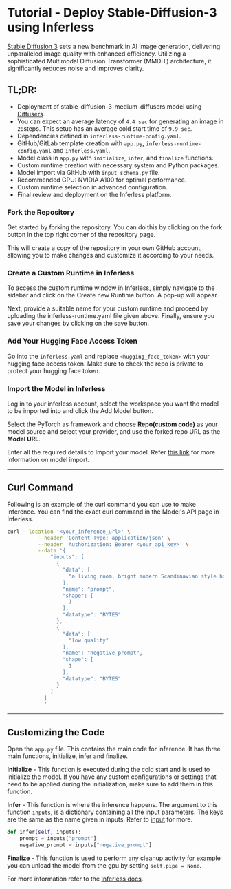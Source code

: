 # Tutorial - Deploy Stable-Diffusion-3 using Inferless
[Stable Diffusion 3](https://huggingface.co/stabilityai/stable-diffusion-3-medium-diffusers) sets a new benchmark in AI image generation, delivering unparalleled image quality with enhanced efficiency. Utilizing a sophisticated Multimodal Diffusion Transformer (MMDiT) architecture, it significantly reduces noise and improves clarity.

## TL;DR:
- Deployment of stable-diffusion-3-medium-diffusers model using [Diffusers](https://github.com/huggingface/diffusers).
- You can expect an average latency of `4.4 sec` for generating an image in `28`steps. This setup has an average cold start time of `9.9 sec`.
- Dependencies defined in `inferless-runtime-config.yaml`.
- GitHub/GitLab template creation with `app.py`, `inferless-runtime-config.yaml` and `inferless.yaml`.
- Model class in `app.py` with `initialize`, `infer`, and `finalize` functions.
- Custom runtime creation with necessary system and Python packages.
- Model import via GitHub with `input_schema.py` file.
- Recommended GPU: NVIDIA A100 for optimal performance.
- Custom runtime selection in advanced configuration.
- Final review and deployment on the Inferless platform.

### Fork the Repository
Get started by forking the repository. You can do this by clicking on the fork button in the top right corner of the repository page.

This will create a copy of the repository in your own GitHub account, allowing you to make changes and customize it according to your needs.

### Create a Custom Runtime in Inferless
To access the custom runtime window in Inferless, simply navigate to the sidebar and click on the Create new Runtime button. A pop-up will appear.

Next, provide a suitable name for your custom runtime and proceed by uploading the inferless-runtime.yaml file given above. Finally, ensure you save your changes by clicking on the save button.

### Add Your Hugging Face Access Token
Go into the `inferless.yaml` and replace `<hugging_face_token>` with your hugging face access token. Make sure to check the repo is private to protect your hugging face token.

### Import the Model in Inferless
Log in to your inferless account, select the workspace you want the model to be imported into and click the Add Model button.

Select the PyTorch as framework and choose **Repo(custom code)** as your model source and select your provider, and use the forked repo URL as the **Model URL**.

Enter all the required details to Import your model. Refer [this link](https://docs.inferless.com/integrations/github-custom-code) for more information on model import.

---
## Curl Command
Following is an example of the curl command you can use to make inference. You can find the exact curl command in the Model's API page in Inferless.
```bash
curl --location '<your_inference_url>' \
          --header 'Content-Type: application/json' \
          --header 'Authorization: Bearer <your_api_key>' \
          --data '{
              "inputs": [
                {
                  "data": [
                    "a living room, bright modern Scandinavian style house, large windows, magazine photoshoot, 8k, studio lighting"
                  ],
                  "name": "prompt",
                  "shape": [
                    1
                  ],
                  "datatype": "BYTES"
                },
                {
                  "data": [
                    "low quality"
                  ],
                  "name": "negative_prompt",
                  "shape": [
                    1
                  ],
                  "datatype": "BYTES"
                }
              ]
            }
            '
```


---
## Customizing the Code
Open the `app.py` file. This contains the main code for inference. It has three main functions, initialize, infer and finalize.

**Initialize** -  This function is executed during the cold start and is used to initialize the model. If you have any custom configurations or settings that need to be applied during the initialization, make sure to add them in this function.

**Infer** - This function is where the inference happens. The argument to this function `inputs`, is a dictionary containing all the input parameters. The keys are the same as the name given in inputs. Refer to [input](https://docs.inferless.com/model-import/input-output-schema) for more.

```python
def infer(self, inputs):
    prompt = inputs["prompt"]
    negative_prompt = inputs["negative_prompt"]
```

**Finalize** - This function is used to perform any cleanup activity for example you can unload the model from the gpu by setting `self.pipe = None`.

For more information refer to the [Inferless docs](https://docs.inferless.com/).
